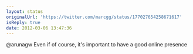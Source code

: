 ```yaml
---
layout: status
originalUrl: 'https://twitter.com/marcgg/status/177027654258671617'
isReply: true
date: 2012-03-06 13:47:36
---
```


@arunagw Even if of course, it's important to have a good online presence
